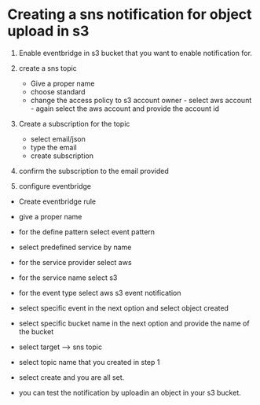 # Creating a sns notification for object upload in s3

1. Enable eventbridge in s3 bucket that you want to enable notification for.
2. create a sns topic 
     - Give a proper name
     - choose standard
     - change the access policy to s3 account owner
              - select aws account
              - again select the aws account and provide the account id

3. Create a subscription for the topic
     - select email/json
     - type the email
     - create subscription

4. confirm the subscription to the email provided
5. configure eventbridge

-  Create eventbridge rule
- give a proper name
- for the define pattern select event pattern
- select predefined service by name
- for the service provider select aws 
- for the service name select s3
- for the event type select aws s3 event notification
- select specific event in the next option and select object created
- select specific bucket name in the next option and provide the name of the bucket

-  select target --> sns topic
-  select topic name that you created in step 1
-   select create and you are all set.
-   you can test the notification by uploadin an object in your s3 bucket.
